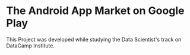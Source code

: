 # The Android App Market on Google Play

This Project was developed while studying the Data Scientist's track on DataCamp Institute.
 
